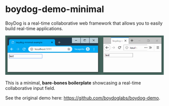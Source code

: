 # boydog-demo-minimal

BoyDog is a real-time collaborative web framework that allows you to easily build real-time applications.

![](https://raw.githubusercontent.com/boydoglabs/boydog-demo-minimal/master/bd-minimal.gif)

This is a minimal, **bare-bones boilerplate** showcasing a real-time collaborative input field.

See the original demo here: https://github.com/boydoglabs/boydog-demo.
